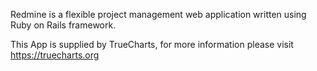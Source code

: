 Redmine is a flexible project management web application written using Ruby on Rails framework.

This App is supplied by TrueCharts, for more information please visit https://truecharts.org
